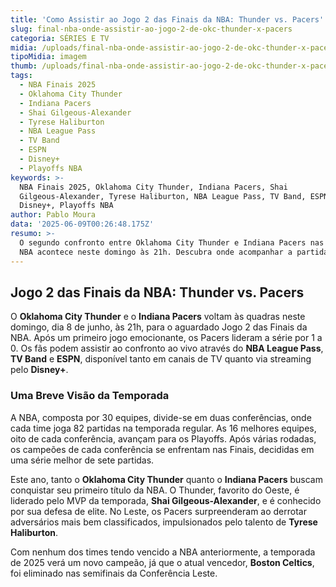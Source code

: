 ```yaml
---
title: 'Como Assistir ao Jogo 2 das Finais da NBA: Thunder vs. Pacers'
slug: final-nba-onde-assistir-ao-jogo-2-de-okc-thunder-x-pacers
categoria: SÉRIES E TV
midia: /uploads/final-nba-onde-assistir-ao-jogo-2-de-okc-thunder-x-pacers-thumb.png
tipoMidia: imagem
thumb: /uploads/final-nba-onde-assistir-ao-jogo-2-de-okc-thunder-x-pacers-thumb.png
tags:
  - NBA Finais 2025
  - Oklahoma City Thunder
  - Indiana Pacers
  - Shai Gilgeous-Alexander
  - Tyrese Haliburton
  - NBA League Pass
  - TV Band
  - ESPN
  - Disney+
  - Playoffs NBA
keywords: >-
  NBA Finais 2025, Oklahoma City Thunder, Indiana Pacers, Shai
  Gilgeous-Alexander, Tyrese Haliburton, NBA League Pass, TV Band, ESPN,
  Disney+, Playoffs NBA
author: Pablo Moura
data: '2025-06-09T00:26:48.175Z'
resumo: >-
  O segundo confronto entre Oklahoma City Thunder e Indiana Pacers nas Finais da
  NBA acontece neste domingo às 21h. Descubra onde acompanhar a partida ao vivo.
---
```


## Jogo 2 das Finais da NBA: Thunder vs. Pacers

O **Oklahoma City Thunder** e o **Indiana Pacers** voltam às quadras neste domingo, dia 8 de junho, às 21h, para o aguardado Jogo 2 das Finais da NBA. Após um primeiro jogo emocionante, os Pacers lideram a série por 1 a 0. Os fãs podem assistir ao confronto ao vivo através do **NBA League Pass**, **TV Band** e **ESPN**, disponível tanto em canais de TV quanto via streaming pelo **Disney+**.

### Uma Breve Visão da Temporada

A NBA, composta por 30 equipes, divide-se em duas conferências, onde cada time joga 82 partidas na temporada regular. As 16 melhores equipes, oito de cada conferência, avançam para os Playoffs. Após várias rodadas, os campeões de cada conferência se enfrentam nas Finais, decididas em uma série melhor de sete partidas.

Este ano, tanto o **Oklahoma City Thunder** quanto o **Indiana Pacers** buscam conquistar seu primeiro título da NBA. O Thunder, favorito do Oeste, é liderado pelo MVP da temporada, **Shai Gilgeous-Alexander**, e é conhecido por sua defesa de elite. No Leste, os Pacers surpreenderam ao derrotar adversários mais bem classificados, impulsionados pelo talento de **Tyrese Haliburton**.

Com nenhum dos times tendo vencido a NBA anteriormente, a temporada de 2025 verá um novo campeão, já que o atual vencedor, **Boston Celtics**, foi eliminado nas semifinais da Conferência Leste.
